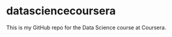 datasciencecoursera
===================
This is my GitHub repo for the Data Science course at Coursera.
